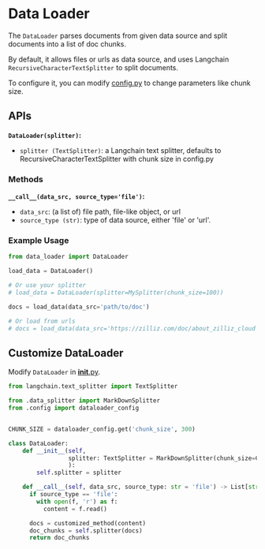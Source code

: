 # Data Loader

The `DataLoader` parses documents from given data source and split documents into a list of doc chunks.

By default, it allows files or urls as data source, and uses Langchain `RecursiveCharacterTextSplitter` to split documents.

To configure it, you can modify [config.py](./config.py) to change parameters like chunk size.

## APIs

**`DataLoader(splitter)`:**

- `splitter (TextSplitter)`: a Langchain text splitter, defaults to RecursiveCharacterTextSplitter with chunk size in config.py

### Methods

**`__call__(data_src, source_type='file')`:**

- `data_src`: (a list of) file path, file-like object, or url
- `source_type (str)`: type of data source, either 'file' or 'url'.

### Example Usage

```python
from data_loader import DataLoader

load_data = DataLoader()

# Or use your splitter
# load_data = DataLoader(splitter=MySplitter(chunk_size=100))

docs = load_data(data_src='path/to/doc')

# Or load from urls
# docs = load_data(data_src='https://zilliz.com/doc/about_zilliz_cloud', source_type='url')
```

## Customize DataLoader

Modify `DataLoader` in [__init__.py](./__init__.py).

```python
from langchain.text_splitter import TextSplitter

from .data_splitter import MarkDownSplitter
from .config import dataloader_config


CHUNK_SIZE = dataloader_config.get('chunk_size', 300)

class DataLoader:
    def __init__(self,
                 splitter: TextSplitter = MarkDownSplitter(chunk_size=CHUNK_SIZE),
                 ):
        self.splitter = splitter

    def __call__(self, data_src, source_type: str = 'file') -> List[str]:
      if source_type == 'file':
        with open(f, 'r') as f:
          content = f.read()

      docs = customized_method(content)
      doc_chunks = self.splitter(docs)
      return doc_chunks
```